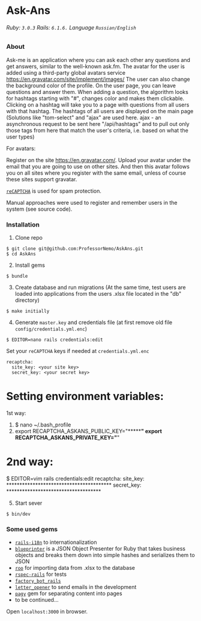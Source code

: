 # Ask-Ans

###### Ruby: `3.0.3` Rails: `6.1.6.` Language `Russian/English`

### About

Ask-me is an application where you can ask each other any questions and get answers, similar to the well-known ask.fm. The avatar for the user is added using a third-party global avatars service https://en.gravatar.com/site/implement/images/
The user can also change the background color of the profile. On the user page, you can leave questions and answer them. When adding a question, the algorithm looks for hashtags starting with "#", changes color and makes them clickable. Clicking on a hashtag will take you to a page with questions from all users with that hashtag. The hashtags of all users are displayed on the main page (Solutions like "tom-select" and "ajax" are used here.
ajax - an asynchronous request to be sent here "/api/hashtags" and to pull out only those tags from here that match the user's criteria, i.e. based on what the user types)

For avatars:

Register on the site https://en.gravatar.com/.
Upload your avatar under the email that you are going to use on other sites. And then this avatar follows you on all sites where you register with the same email, unless of course these sites support gravatar.

[`reCAPTCHA`](https://www.google.com/recaptcha/about/) is used for spam protection.

Manual approaches were used to register and remember users in the system (see source code).

### Installation

1. Clone repo
```
$ git clone git@github.com:ProfessorNemo/AskAns.git
$ cd AskAns
```

2. Install gems
```
$ bundle
```

3. Create database and run migrations (At the same time, test users are loaded into applications from the users .xlsx file located in the "db" directory)
```
$ make initially
```

4. Generate `master.key` and credentials file (at first remove old file `config/credentials.yml.enc`)
```
$ EDITOR=nano rails credentials:edit
```

Set your `reCAPTCHA` keys if needed at `credentials.yml.enc`
```
recaptcha:
  site_key: <your site key>
  secret_key: <your secret key>
```
# Setting environment variables:
1st way:
1. $ nano ~/.bash_profile
2. export RECAPTCHA_ASKANS_PUBLIC_KEY="*********************************************"
   export RECAPTCHA_ASKANS_PRIVATE_KEY="****************************************"

# 2nd way:
$ EDITOR=vim rails credentials:edit
recaptcha:
  site_key: ****************************************
  secret_key: ************************************

5. Start sever
```
$ bin/dev
```
### Some used gems

- [`rails-i18n`](https://github.com/svenfuchs/rails-i18n) to internationalization
- [`blueprinter`](https://github.com/procore/blueprinter) is a JSON Object Presenter for Ruby that takes business objects and breaks them down    into simple hashes and serializes them to JSON
- [`roo`](https://github.com/roo-rb/roo) for importing data from .xlsx to the database
- [`rspec-rails`](https://github.com/rspec/rspec-rails) for tests
- [`factory_bot_rails`](https://github.com/thoughtbot/factory_bot_rails)
- [`letter_opener`](https://github.com/ryanb/letter_opener) to send emails in the development
- [`pagy`](https://github.com/ddnexus/pagy) gem for separating content into pages
- to be continued...

Open `localhost:3000` in browser.

